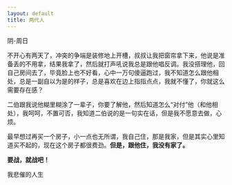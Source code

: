 ```yaml
---
layout: default
title: 两代人
---
```


阴-周日

不开心有两天了，冲突的争端是装修地上开槽，叔叔让我把窗帘拿下来，他说是准备丢的不用拿，结果我拿了，然后就打声吼说我总是跟他唱反调。我没搭理他，回自己房间去了，毕竟脸上也不好看，心中一万句傻逼跑过，我不知道怎么跟他相处，总是一副自以为是的样子，总是喜欢在边上指指点点，我就不懂了，你就这么需要存在感？

二伯跟我说他糊里糊涂了一辈子，你要了解他，然后知道怎么“对付”他（和他相处），我呵呵，不置可否，我知道二伯说的是一句实在话，但是我不愿意去做，心烦。

最早想过再买一个房子，小一点也无所谓，我自己住，那是我家，但是其实心里知道买不起的，现在这个房子都很费劲。**但是，跟他住，我没有家了。**

**要战，就战吧！**

我悲催的人生